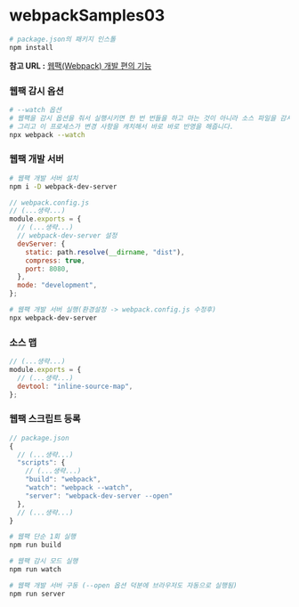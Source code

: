 # webpackSamples03

```bash
# package.json의 패키지 인스톨
npm install
```

**참고 URL :** [웹팩(Webpack) 개발 편의 기능](https://www.daleseo.com/webpack-development/)

### 웹팩 감시 옵션

```bash
# --watch 옵션
# 웹팩을 감시 옵션을 줘서 실행시키면 한 번 번들을 하고 마는 것이 아니라 소스 파일을 감시하는 프로세스가 계속 떠있게 됩니다.
# 그리고 이 프로세스가 변경 사항을 캐치해서 바로 바로 반영을 해줍니다.
npx webpack --watch
```

### 웹팩 개발 서버

```bash
# 웹팩 개발 서버 설치
npm i -D webpack-dev-server
```

```javascript
// webpack.config.js
// (...생략...)
module.exports = {
  // (...생략...)
  // webpack-dev-server 설정
  devServer: {
    static: path.resolve(__dirname, "dist"),
    compress: true,
    port: 8080,
  },
  mode: "development",
};
```

```bash
# 웹팩 개발 서버 실행(환경설정 -> webpack.config.js 수정후)
npx webpack-dev-server
```

### 소스 맵

```javascript
// (...생략...)
module.exports = {
  // (...생략...)
  devtool: "inline-source-map",
};
```

### 웹팩 스크립트 등록

```javascript
// package.json
{
  // (...생략...)
  "scripts": {
    // (...생략...)
    "build": "webpack",
    "watch": "webpack --watch",
    "server": "webpack-dev-server --open"
  },
  // (...생략...)
}
```

```bash
# 웹팩 단순 1회 실행
npm run build

# 웹팩 감시 모드 실행
npm run watch

# 웹팩 개발 서버 구동 (--open 옵션 덕분에 브라우저도 자동으로 실행됨)
npm run server
```
